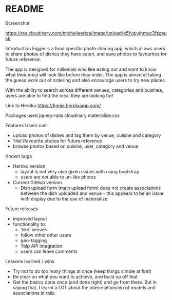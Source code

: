 # README

Screenshot

https://res.cloudinary.com/michelleerica/image/upload/o5fvzjyktmuc3fzgsusb

Introduction
  Figgie is a food specific photo sharing app, which allows users to share photos of dishes they have eaten, and save photos to favourites for future reference.

  The app is designed for millenials who like eating out and want to know what their meal will look like before they order. The app is aimed at taking the guess work out of ordering and also encourage users to try new places.

  With the ability to search across different venues, categories and cuisines, users are able to find the meal they are looking for!


Link to Heroku
  https://figgie.herokuapp.com/

Packages used
  jquery-rails
  cloudinary
  materialize.css

Features
  Users can:
  * upload photos of dishes and tag them by venue, cuisine and category
  * 'like'/favourite photos for future reference
  * browse photos based on cuisine, user, category and venue

Known bugs
  * Heroku version
    * layout is not very nice given issues with using bootstrap
    * users are not able to un-like photos
  * Current GitHub version
    * Dish upload form (main upload form) does not create associations between the dish uploaded and venue - this appears to be an issue with display due to the use of materialize

Future releases
  * improved layout
  * functionality to:
    * 'like' venues
    * follow other other users
    * geo-tagging
    * Yelp API integration
    * users can leave comments


Lessons learned / wins
  * Try not to do too many things at once (keep things simple at first)
  * Be clear on what you want to achieve, and build up off that
  * Get the basics done once (and done right) and go from there. But in saying that, I learnt a LOT about the interrelationship of models and associations in rails.

